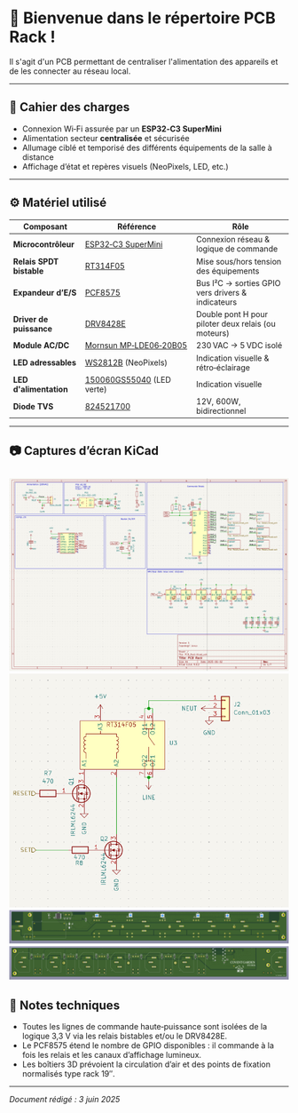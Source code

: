 # 🚀 Bienvenue dans le répertoire PCB Rack !

Il s'agit d'un PCB permettant de centraliser l'alimentation des appareils et de les connecter au réseau local. 

---

## 📌 Cahier des charges

* Connexion Wi‑Fi assurée par un **ESP32‑C3 SuperMini**
* Alimentation secteur **centralisée** et sécurisée
* Allumage ciblé et temporisé des différents équipements de la salle à distance
* Affichage d’état et repères visuels (NeoPixels, LED, etc.)

---

## ⚙️ Matériel utilisé

| Composant                | Référence            | Rôle                                                |
| ------------------------ | -------------------- | --------------------------------------------------- |
| **Microcontrôleur**      | [ESP32‑C3 SuperMini](https://www.sudo.is/docs/esphome/boards/esp32c3supermini/)   | Connexion réseau & logique de commande              |
| **Relais SPDT bistable** | [RT314F05](https://eu.mouser.com/datasheet/2/418/5/ENG_DS_RT1_bistable_0819-728100.pdf)              | Mise sous/hors tension des équipements              |
| **Expandeur d’E/S**      | [PCF8575](https://www.ti.com/lit/ds/symlink/pcf8575.pdf?ts=1749018926956&ref_url=https%253A%252F%252Fwww.ti.com%252Fproduct%252FPCF8575%253Futm_source%253Dgoogle%2526utm_medium%253Dcpc%2526utm_campaign%253Dasc-int-null-44700045336317680_prodfolderdynamic-cpc-pf-google-eu_en_int%2526utm_content%253Dprodfolddynamic%2526ds_k%253DDYNAMIC+SEARCH+ADS%2526DCM%253Dyes%2526gad_source%253D1%2526gad_campaignid%253D11371239072%2526gbraid%253D0AAAAAC068F3FDDT1Gu7VhnBeP5RtPTUzc%2526gclid%253DCj0KCQjwuvrBBhDcARIsAKRrkjepK51Y6q6-dVQGFRZQ84PgWH1wtIsXtqnR2Pfn0NW1HM2rvzqnz_UaAslJEALw_wcB%2526gclsrc%253Daw.ds)              | Bus I²C → sorties GPIO vers drivers & indicateurs   |
| **Driver de puissance**  | [DRV8428E](https://www.ti.com/lit/ds/symlink/drv8428e.pdf)             | Double pont H pour piloter deux relais (ou moteurs) |
| **Module AC/DC**         | [Mornsun MP‑LDE06‑20B05](https://www.farnell.com/datasheets/3155173.pdf) | 230 VAC → 5 VDC isolé                               |
| **LED adressables**      | [WS2812B](https://www.mouser.com/pdfDocs/WS2812B-2020_V10_EN_181106150240761.pdf) (NeoPixels)  | Indication visuelle & rétro‑éclairage               |
| **LED d'alimentation**      | [150060GS55040](https://www.we-online.com/components/products/datasheet/150060GS55040.pdf) (LED verte)  | Indication visuelle               |
| **Diode TVS**      | [824521700](https://docs.rs-online.com/3083/0900766b814c16b5.pdf)   | 12V, 600W, bidirectionnel               |

---

## 📷 Captures d’écran KiCad

![Schématique du PCB Rack](./img/SCH_Rackv1.png)
![Schématique du PCB Rack](./img/SCH_Rackv1_2.png)
![PCB Rack](./img/PCB_v1.png)
![PCB Rack](./img/PCB_v1_2.png)
---
## 📝 Notes techniques

* Toutes les lignes de commande haute‑puissance sont isolées de la logique 3,3 V via les relais bistables et/ou le DRV8428E.
* Le PCF8575 étend le nombre de GPIO disponibles : il commande à la fois les relais et les canaux d’affichage lumineux.
* Les boîtiers 3D prévoient la circulation d’air et des points de fixation normalisés type rack 19″.

---

*Document rédigé : 3 juin 2025*
